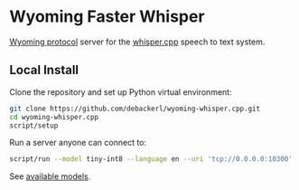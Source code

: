 # Wyoming Faster Whisper

[Wyoming protocol](https://github.com/rhasspy/wyoming) server for the [whisper.cpp](https://github.com/ggml-org/whisper.cpp) speech to text system.

## Local Install

Clone the repository and set up Python virtual environment:

``` sh
git clone https://github.com/debackerl/wyoming-whisper.cpp.git
cd wyoming-whisper.cpp
script/setup
```

Run a server anyone can connect to:

```sh
script/run --model tiny-int8 --language en --uri 'tcp://0.0.0.0:10300' --data-dir /data --download-dir /data
```

See [available models](https://absadiki.github.io/pywhispercpp/#pywhispercpp.constants.AVAILABLE_MODELS).
